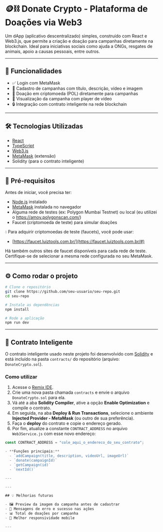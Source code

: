 # 🪙⛓️ Donate Crypto - Plataforma de Doações via Web3

Um dApp (aplicativo descentralizado) simples, construído com React e Web3.js, que permite a criação e doação para campanhas diretamente na blockchain. Ideal para iniciativas sociais como ajuda a ONGs, resgates de animais, apoio a causas pessoais, entre outros.

---

## 🚀 Funcionalidades

- ✅ Login com MetaMask
- 📝 Cadastro de campanhas com título, descrição, vídeo e imagem
- 💸 Doação em criptomoeda (POL) diretamente para campanhas
- 🎥 Visualização da campanha com player de vídeo
- 🔒 Integração com contrato inteligente na rede blockchain

---

## 🛠️ Tecnologias Utilizadas

- [React](https://reactjs.org/)
- [TypeScript](https://www.typescriptlang.org/)
- [Web3.js](https://web3js.readthedocs.io/)
- [MetaMask](https://metamask.io/) (extensão)
- Solidity (para o contrato inteligente)

---

## 🧪 Pré-requisitos

Antes de iniciar, você precisa ter:

- [Node.js](https://nodejs.org/en/) instalado
- [MetaMask](https://metamask.io/) instalada no navegador
- Alguma rede de testes (ex: Polygon Mumbai Testnet) ou local (eu utilizei o https://amoy.polygonscan.com/)
- Faucet (criptomoeda de teste) para simular doações

💧 Para adquirir criptomoedas de teste (faucets), você pode usar:

- [https://faucet.luiztools.com.br/](https://faucet.luiztools.com.br/#)

Há também outros sites de faucet disponíveis para cada rede de teste. Certifique-se de selecionar a mesma rede configurada no seu MetaMask.

---

## ⚙️ Como rodar o projeto

```bash
# Clone o repositório
git clone https://github.com/seu-usuario/seu-repo.git
cd seu-repo

# Instale as dependências
npm install

# Rode a aplicação
npm run dev
```

---

## 🔗 Contrato Inteligente

O contrato inteligente usado neste projeto foi desenvolvido com [Solidity](https://soliditylang.org/) e está incluído na pasta `contracts/` do repositório (arquivo: `DonateCrypto.sol`).

### Como utilizar

1. Acesse o [Remix IDE](https://remix.ethereum.org/).
2. Crie uma nova pasta chamada `contracts` e envie o arquivo `DonateCrypto.sol` para ela.
3. Vá até a aba **Solidity Compiler**, ative a opção **Enable Optimization** e compile o contrato.
4. Em seguida, na aba **Deploy & Run Transactions**, selecione o ambiente **Injected Provider - MetaMask** (ou outro de sua preferência).
5. Faça o **deploy** do contrato e copie o endereço gerado.
6. Por fim, atualize a constante `CONTRACT_ADDRESS` no arquivo `Web3Service.js` com esse novo endereço:

```js
const CONTRACT_ADDRESS = "cole_aqui_o_endereco_do_seu_contrato";

- **Funções principais:**
  - `addCampaign(title, description, videoUrl, imageUrl)`
  - `donate(campaignId)`
  - `getCampaign(id)`
  - `nextId()`

---

---

## 💡 Melhorias futuras

- 🖼️ Preview da imagem da campanha antes de cadastrar
- 🔔 Mensagens de erro e sucesso nas ações
- 📊 Total de doações por campanha
- 📱 Melhor responsividade mobile

---
```

